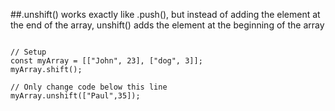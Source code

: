 ##.unshift() works exactly like .push(), but instead of adding the element at the end of the array, unshift() adds the element at the beginning of the array

```Javacsript

// Setup
const myArray = [["John", 23], ["dog", 3]];
myArray.shift();

// Only change code below this line
myArray.unshift(["Paul",35]);

```
